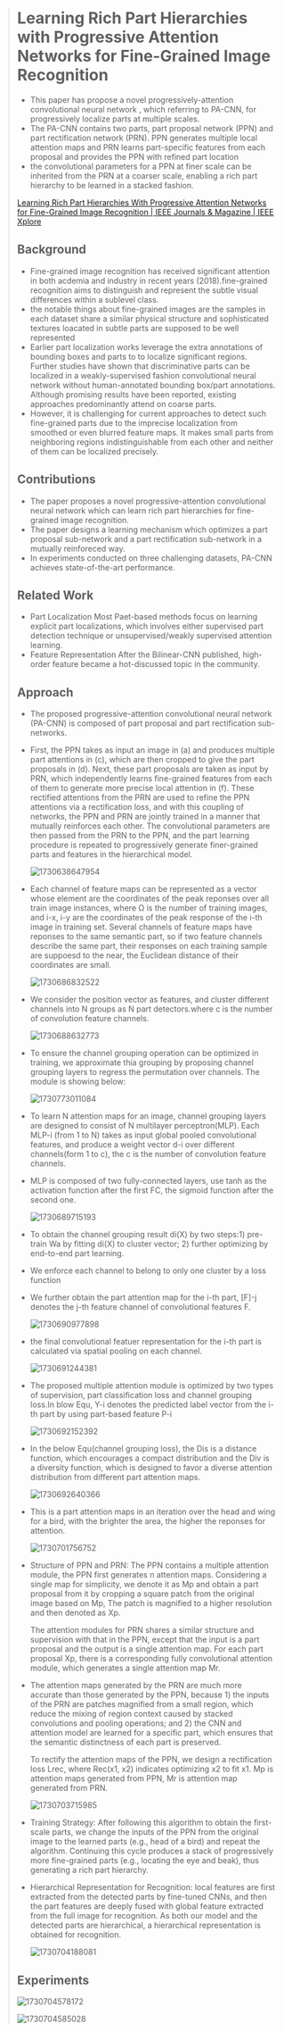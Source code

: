 > # Learning Rich Part Hierarchies with Progressive Attention Networks for Fine-Grained Image Recognition
>
> * This paper has propose a novel progressively-attention convolutional neural network , which referring  to PA-CNN, for progressively localize parts at multiple scales.
> * The PA-CNN contains two parts, part proposal network (PPN) and part  rectification network (PRN). PPN generates multiple local attention maps and PRN learns part-specific features from each proposal and provides the PPN with refined part location
> * the convolutional parameters for a PPN at finer scale can be inherited from the PRN at a coarser scale, enabling a rich part hierarchy to be  learned in a stacked fashion.
>
> [Learning Rich Part Hierarchies With Progressive Attention Networks for Fine-Grained Image Recognition | IEEE Journals & Magazine | IEEE Xplore](https://ieeexplore.ieee.org/abstract/document/8737007)
>
> ## Background
>
> * Fine-grained image recognition has received significant attention in both acdemia and industry in recent years (2018).fine-grained recognition aims to distinguish and represent the subtle visual differences within a sublevel class.
> * the notable things about fine-grained images are the samples in each dataset share a similar physical structure and sophisticated textures loacated in subtle parts are supposed to be well represented
> * Earlier part localization works leverage the extra annotations of bounding boxes and parts to to localize significant regions. Further studies have shown that discriminative parts can be localized in a weakly-supervised fashion convolutional neural network without human-annotated bounding box/part annotations. Although promising results have been reported, existing approaches predominantly attend on coarse parts.
> * However, it is challenging for current approaches to detect such fine-grained parts due to the imprecise localization from smoothed or even blurred feature maps. It makes small parts from neighboring regions indistinguishable from each other and neither of them can be localized precisely.
>
> ## Contributions
>
> * The paper proposes a novel progressive-attention convolutional neural network which can learn rich part hierarchies for fine-grained image recognition.
> * The paper designs a learning mechanism which optimizes a part proposal sub-network and a part rectification sub-network in a mutually reinforeced way.
> * In experiments conducted on three challenging datasets, PA-CNN achieves state-of-the-art performance.
>
> ## Related Work
>
> * Part Localization
>   Most Paet-based methods focus on learning explicit part localizations,  which involves either supervised part detection technique or unsupervised/weakly supervised attention learning.
> * Feature Representation
>   After the Bilinear-CNN published, high-order feature became a hot-discussed topic in the community.
>
> ## Approach
>
> * The proposed progressive-attention convolutional neural network (PA-CNN) is composed of part proposal and part rectification sub-networks.
> * First, the PPN takes as input an image in (a) and produces multiple part attentions in (c), which are then cropped to give the part proposals in (d). Next, these part proposals are taken as input by PRN, which independently learns fine-grained features from each of them to generate more precise local attention in (f). These rectified attentions from the PRN are used to refine the PPN attentions via a rectification loss, and with this coupling of networks, the PPN and PRN are jointly trained in a manner that mutually reinforces each other. The convolutional parameters are then passed from the PRN to the PPN, and the part learning procedure is repeated to progressively generate finer-grained parts and features in the hierarchical model.
>
>   ![1730638647954](images/Fine_Grained/1730638647954.png)
> * Each channel of feature maps can be represented as a vector whose element are the coordinates of the peak reponses over all train image instances, where Ω is the number of training images, and i-x, i-y are the coordinates of the peak response of the i-th image in training set. Several channels of feature maps have reponses to the same semantic part, so if two feature channels describe the same part, their responses on each training sample are suppoesd to the near, the Euclidean distance of their coordinates are small.
>
>   ![1730686832522](images/Fine_Grained/1730686832522.png)
> * We consider the position vector as features, and cluster different channels into N groups as N part detectors.where c is the number of convolution feature channels.
>
>   ![1730688632773](images/Fine_Grained/1730688632773.png)
> * To ensure the channel grouping operation can be optimized in training, we approximate thia grouping by proposing channel grouping layers to regress the permutation over channels. The module is showing below:
>
>   ![1730773011084](images/Fine_Grained/1730773011084.png)
> * To learn N attention maps for an image, channel grouping layers are designed to consist of N multilayer perceptron(MLP). Each MLP-i (from 1 to N) takes as input global pooled convolutional features, and produce a weight vector d-i over different channels(form 1 to c), the c is the number of convolution feature channels.
> * MLP is composed of two fully-connected layers, use tanh as the activation function after the first FC, the sigmoid function after the second one.
>
>   ![1730689715193](images/Fine_Grained/1730689715193.png)
> * To obtain the channel grouping result di(X) by two steps:1) pre-train Wa by fitting di(X) to cluster vector; 2) further optimizing by end-to-end part learning.
> * We enforce each channel to belong to only one cluster by a loss function
> * We further obtain the part attention map for the i-th part, [F]-j denotes the j-th feature channel of convolutional features F.
>
>   ![1730690977898](images/Fine_Grained/1730690977898.png)
> * the final convolutional featuer representation for the i-th part is calculated via spatial pooling on each channel.
>
>   ![1730691244381](images/Fine_Grained/1730691244381.png)
> * The proposed multiple attention module is optimized by two types of supervision, part classification loss and channel grouping loss.In blow Equ, Y-i denotes the predicted label vector from the i-th part by using part-based feature P-i
>
>   ![1730692152392](images/Fine_Grained/1730692152392.png)
> * In the below Equ(channel grouping loss), the  Dis is a distance function, which encourages a compact distribution and the Div is a diversity function, which is designed to favor a diverse attention distribution from different part attention maps.
>
>   ![1730692640366](images/Fine_Grained/1730692640366.png)
> * This is a part attention maps in an iteration over the head and wing for a bird, with the brighter the area, the higher the reponses for attention.
>
>   ![1730701756752](images/Fine_Grained/1730701756752.png)
> * Structure of PPN and PRN: The PPN contains a multiple attention module, the PPN first generates n attention maps. Considering a single map for simplicity, we denote it as Mp and obtain a part proposal from it by cropping a square patch from the original image based on Mp, The patch is magnified to a higher resolution and then denoted as Xp.
>
>   The attention modules for PRN shares a similar structure and supervision with that in the PPN, except that the input is a part proposal and the output is a single attention map. For each part proposal Xp, there is a corresponding fully convolutional attention module, which generates a single attention map Mr.
> * The attention maps generated by the PRN are much more accurate than those generated by the PPN, because 1) the inputs of the PRN are patches magnified from a small region, which reduce the mixing of region context caused by stacked convolutions and pooling operations; and 2) the CNN and attention model are learned for a specific part, which ensures that the semantic distinctness of each part is preserved.
>
>   To rectify the attention maps of the PPN, we design a rectification loss Lrec, where Rec(x1, x2) indicates optimizing x2 to fit x1. Mp is attention maps generated from PPN, Mr is attention map generated from PRN.
>
>   ![1730703715985](images/Fine_Grained/1730703715985.png)
> * Training Strategy: After following this algorithm to obtain the first-scale parts, we change the inputs of the PPN from the original image to the learned parts (e.g., head of a bird) and repeat the algorithm. Continuing this cycle produces a stack of progressively more fine-grained parts (e.g., locating the eye and beak), thus generating a rich part hierarchy.
> * Hierarchical Representation for Recognition: local features are first extracted from the detected parts by fine-tuned CNNs, and then the part features are deeply fused with global feature extracted from the full image for recognition. As both our model and the detected parts are hierarchical, a hierarchical representation is obtained for recognition.
>
>   ![1730704188081](images/Fine_Grained/1730704188081.png)
>
> ## Experiments
>
> ![1730704578172](images/Fine_Grained/1730704578172.png)
>
> ![1730704585028](images/Fine_Grained/1730704585028.png)
